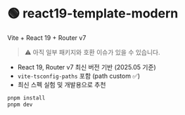 # 🟢 react19-template-modern

Vite + React 19 + Router v7

> ⚠️ 아직 일부 패키지와 호환 이슈가 있을 수 있습니다.

- React 19, Router v7 최신 버전 기반 (2025.05 기준)
- `vite-tsconfig-paths` 포함 (path custom ✅)
- 최신 스펙 실험 및 개발용으로 추천

```bash
pnpm install
pnpm dev
```